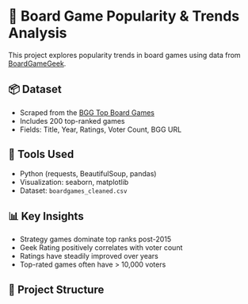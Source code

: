 # 🎲 Board Game Popularity & Trends Analysis

This project explores popularity trends in board games using data from [BoardGameGeek](https://boardgamegeek.com).

## 📦 Dataset

- Scraped from the [BGG Top Board Games](https://boardgamegeek.com/browse/boardgame)
- Includes 200 top-ranked games
- Fields: Title, Year, Ratings, Voter Count, BGG URL

## 🔧 Tools Used

- Python (requests, BeautifulSoup, pandas)
- Visualization: seaborn, matplotlib
- Dataset: `boardgames_cleaned.csv`

## 📊 Key Insights

- Strategy games dominate top ranks post-2015
- Geek Rating positively correlates with voter count
- Ratings have steadily improved over years
- Top-rated games often have > 10,000 voters

## 📁 Project Structure

